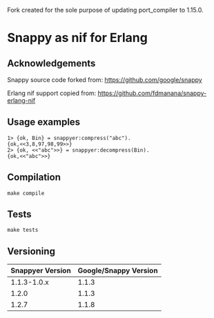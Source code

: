 Fork created for the sole purpose of updating port\_compiler to 1.15.0.

# Snappy as nif for Erlang

## Acknowledgements

Snappy source code forked from: https://github.com/google/snappy

Erlang nif support copied from: https://github.com/fdmanana/snappy-erlang-nif

## Usage examples

```
1> {ok, Bin} = snappyer:compress("abc").
{ok,<<3,8,97,98,99>>}
2> {ok, <<"abc">>} = snappyer:decompress(Bin).
{ok,<<"abc">>}

```

## Compilation

```
make compile

```

## Tests

```
make tests

```

## Versioning

| Snappyer Version | Google/Snappy Version |
| ---------------- | --------------------- |
| 1.1.3-1.0.x      | 1.1.3                 |
| 1.2.0            | 1.1.3                 |
| 1.2.7            | 1.1.8                 |
